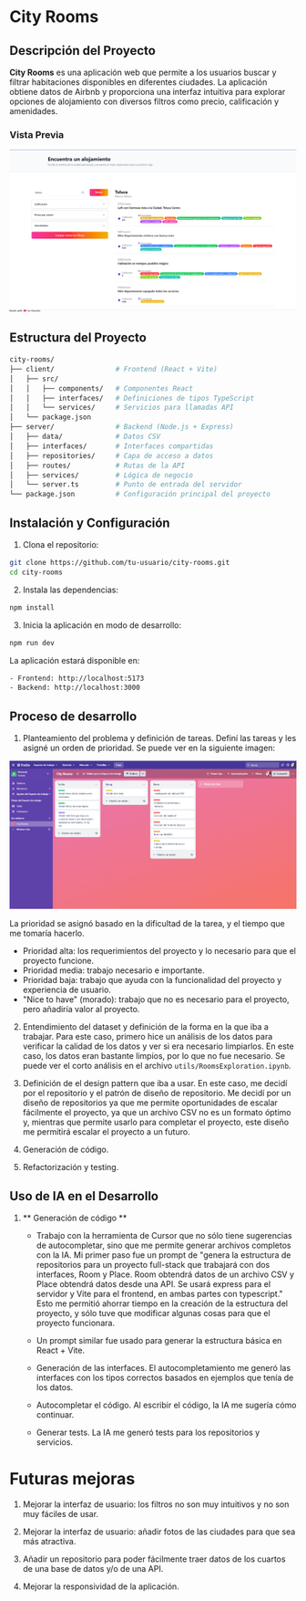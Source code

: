 # City Rooms

## Descripción del Proyecto

**City Rooms** es una aplicación web que permite a los usuarios buscar y filtrar habitaciones disponibles en diferentes ciudades. La aplicación obtiene datos de Airbnb y proporciona una interfaz intuitiva para explorar opciones de alojamiento con diversos filtros como precio, calificación y amenidades.

### Vista Previa

![Vista Previa](./utils/preview.png)

## Estructura del Proyecto

```bash
city-rooms/
├── client/               # Frontend (React + Vite)
│   ├── src/
│   │   ├── components/   # Componentes React
│   │   ├── interfaces/   # Definiciones de tipos TypeScript
│   │   └── services/     # Servicios para llamadas API
│   └── package.json
├── server/               # Backend (Node.js + Express)
│   ├── data/             # Datos CSV
│   ├── interfaces/       # Interfaces compartidas
│   ├── repositories/     # Capa de acceso a datos
│   ├── routes/           # Rutas de la API
│   ├── services/         # Lógica de negocio
│   └── server.ts         # Punto de entrada del servidor
└── package.json          # Configuración principal del proyecto
```

## Instalación y Configuración

1. Clona el repositorio:

```bash
git clone https://github.com/tu-usuario/city-rooms.git
cd city-rooms
```

2. Instala las dependencias:

```bash
npm install
```

3. Inicia la aplicación en modo de desarrollo:

```bash
npm run dev
```

La aplicación estará disponible en:

```bash
- Frontend: http://localhost:5173
- Backend: http://localhost:3000
```

## Proceso de desarrollo

1. Planteamiento del problema y definición de tareas. Definí las tareas y les asigné un orden de prioridad. Se puede ver en la siguiente imagen:

![Tasks](./utils/tasks.png)

La prioridad se asignó basado en la dificultad de la tarea, y el tiempo que me tomaría hacerlo.

- Prioridad alta: los requerimientos del proyecto y lo necesario para que el proyecto funcione.
- Prioridad media: trabajo necesario e importante.
- Prioridad baja: trabajo que ayuda con la funcionalidad del proyecto y experiencia de usuario.
- "Nice to have" (morado): trabajo que no es necesario para el proyecto, pero añadiría valor al proyecto.

2. Entendimiento del dataset y definición de la forma en la que iba a trabajar. Para este caso, primero hice un análisis de los datos para verificar la calidad de los datos y ver si era necesario limpiarlos. En este caso, los datos eran bastante limpios, por lo que no fue necesario. Se puede ver el corto análisis en el archivo `utils/RoomsExploration.ipynb`.

3. Definición de el design pattern que iba a usar. En este caso, me decidí por el repositorio y el patrón de diseño de repositorio. Me decidí por un diseño de repositorios ya que me permite oportunidades de escalar fácilmente el proyecto, ya que un archivo CSV no es un formato óptimo y, mientras que permite usarlo para completar el proyecto, este diseño me permitirá escalar el proyecto a un futuro.

4. Generación de código.

5. Refactorización y testing.

## Uso de IA en el Desarrollo

1. ** Generación de código **

   - Trabajo con la herramienta de Cursor que no sólo tiene sugerencias de autocompletar, sino que me permite generar archivos completos con la IA. Mi primer paso fue un prompt de "genera la estructura de repositorios para un proyecto full-stack que trabajará con dos interfaces, Room y Place. Room obtendrá datos de un archivo CSV y Place obtendrá datos desde una API. Se usará express para el servidor y Vite para el frontend, en ambas partes con typescript." Esto me permitió ahorrar tiempo en la creación de la estructura del proyecto, y sólo tuve que modificar algunas cosas para que el proyecto funcionara.

   - Un prompt similar fue usado para generar la estructura básica en React + Vite.

   - Generación de las interfaces. El autocompletamiento me generó las interfaces con los tipos correctos basados en ejemplos que tenía de los datos.

   - Autocompletar el código. Al escribir el código, la IA me sugería cómo continuar.

   - Generar tests. La IA me generó tests para los repositorios y servicios.

# Futuras mejoras

1. Mejorar la interfaz de usuario: los filtros no son muy intuitivos y no son muy fáciles de usar.

2. Mejorar la interfaz de usuario: añadir fotos de las ciudades para que sea más atractiva.

3. Añadir un repositorio para poder fácilmente traer datos de los cuartos de una base de datos y/o de una API.

4. Mejorar la responsividad de la aplicación.
